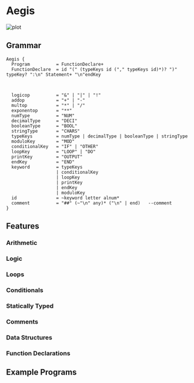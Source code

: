 # Aegis
![plot](https://github.com/Ulq1517/Aegis/blob/main/Aegis.png?raw=true)

## Grammar
```ohm
Aegis {
  Program          = FunctionDeclare+
  FunctionDeclare  = id "(" (typeKeys id ("," typeKeys id)*)? ")" typeKey? ":\n" Statement+ "\n"endKey
  
  
  
  logicop          = "&" | "|" | "!"
  addop            = "+" | "-"
  multop           = "*" | "/"
  exponentop       = "**"
  numType          = "NUM"
  decimalType      = "DECI"
  booleanType      = "BOOL"
  stringType       = "CHARS"
  typeKeys         = numType | decimalType | booleanType | stringType
  moduloKey        = "MOD"
  conditionalKey   = "IF" | "OTHER"
  loopKey          = "LOOP" | "DO"
  printKey         = "OUTPUT"
  endKey           = "END"
  keyword          = typeKeys
                   | conditionalKey
                   | loopKey
                   | printKey
                   | endKey
                   | moduloKey
  id               = ~keyword letter alnum*
  comment          = "##" (~"\n" any)* ("\n" | end)   --comment
}
```

## Features
### Arithmetic

### Logic

### Loops

### Conditionals

### Statically Typed

### Comments

### Data Structures

### Function Declarations

## Example Programs
